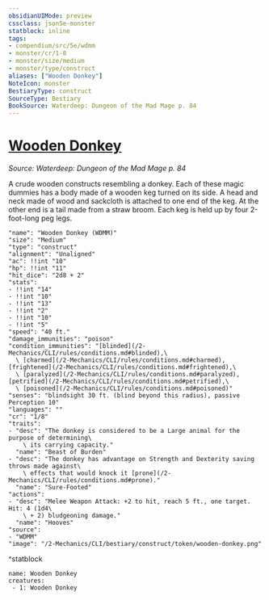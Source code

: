 ```yaml
---
obsidianUIMode: preview
cssclass: json5e-monster
statblock: inline
tags:
- compendium/src/5e/wdmm
- monster/cr/1-8
- monster/size/medium
- monster/type/construct
aliases: ["Wooden Donkey"]
NoteIcon: monster
BestiaryType: construct
SourceType: Bestiary
BookSource: Waterdeep: Dungeon of the Mad Mage p. 84
---
```

# [Wooden Donkey](2-Mechanics/CLI/bestiary/construct/wooden-donkey-wdmm.md)
*Source: Waterdeep: Dungeon of the Mad Mage p. 84*  

A crude wooden constructs resembling a donkey. Each of these magic dummies has a body made of a wooden keg turned on its side. A head and neck made of wood and sackcloth is attached to one end of the keg. At the other end is a tail made from a straw broom. Each keg is held up by four 2-foot-long peg legs.

```statblock
"name": "Wooden Donkey (WDMM)"
"size": "Medium"
"type": "construct"
"alignment": "Unaligned"
"ac": !!int "10"
"hp": !!int "11"
"hit_dice": "2d8 + 2"
"stats":
- !!int "14"
- !!int "10"
- !!int "13"
- !!int "2"
- !!int "10"
- !!int "5"
"speed": "40 ft."
"damage_immunities": "poison"
"condition_immunities": "[blinded](/2-Mechanics/CLI/rules/conditions.md#blinded),\
  \ [charmed](/2-Mechanics/CLI/rules/conditions.md#charmed), [frightened](/2-Mechanics/CLI/rules/conditions.md#frightened),\
  \ [paralyzed](/2-Mechanics/CLI/rules/conditions.md#paralyzed), [petrified](/2-Mechanics/CLI/rules/conditions.md#petrified),\
  \ [poisoned](/2-Mechanics/CLI/rules/conditions.md#poisoned)"
"senses": "blindsight 30 ft. (blind beyond this radius), passive Perception 10"
"languages": ""
"cr": "1/8"
"traits":
- "desc": "The donkey is considered to be a Large animal for the purpose of determining\
    \ its carrying capacity."
  "name": "Beast of Burden"
- "desc": "The donkey has advantage on Strength and Dexterity saving throws made against\
    \ effects that would knock it [prone](/2-Mechanics/CLI/rules/conditions.md#prone)."
  "name": "Sure-Footed"
"actions":
- "desc": "Melee Weapon Attack: +2 to hit, reach 5 ft., one target. Hit: 4 (1d4\
    \ + 2) bludgeoning damage."
  "name": "Hooves"
"source":
- "WDMM"
"image": "/2-Mechanics/CLI/bestiary/construct/token/wooden-donkey.png"
```
^statblock

```encounter-table
name: Wooden Donkey
creatures:
 - 1: Wooden Donkey
```